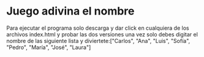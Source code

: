 <h1> Juego adivina el nombre </h1>
Para ejecutar el programa solo descarga y dar click en cualquiera de los archivos index.html y probar las dos versiones
una vez solo debes digitar el nombre de las siguiente lista y diviertete:["Carlos", "Ana", "Luis", "Sofía", "Pedro", "María", "José", "Laura"]
